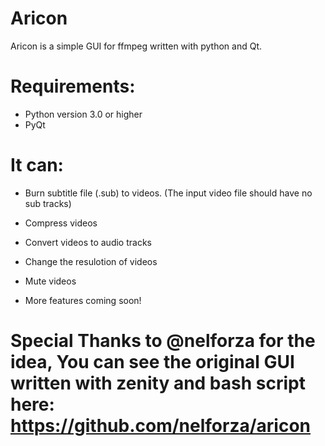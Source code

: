 # Aricon
Aricon is a simple GUI for ffmpeg written with python and Qt.

# Requirements:
* Python version 3.0 or higher
* PyQt

# It can:
* Burn subtitle file (.sub) to videos. (The input video file should have no sub tracks)
* Compress videos
* Convert videos to audio tracks
* Change the resulotion of videos
* Mute videos 

* More features coming soon!



# Special Thanks to @nelforza for the idea, You can see the original GUI written with zenity and bash script here: https://github.com/nelforza/aricon
